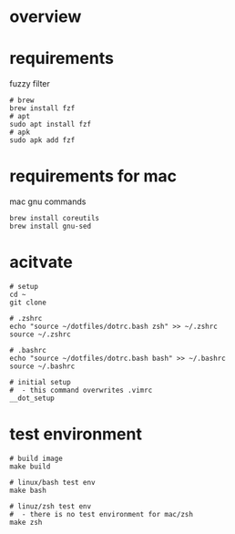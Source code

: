 # overview

# requirements
fuzzy filter
```
# brew
brew install fzf
# apt
sudo apt install fzf
# apk
sudo apk add fzf
```

# requirements for mac
mac gnu commands
```
brew install coreutils
brew install gnu-sed
```

# acitvate
```
# setup
cd ~
git clone

# .zshrc
echo "source ~/dotfiles/dotrc.bash zsh" >> ~/.zshrc
source ~/.zshrc

# .bashrc
echo "source ~/dotfiles/dotrc.bash bash" >> ~/.bashrc
source ~/.bashrc

# initial setup
#  - this command overwrites .vimrc
__dot_setup
```

# test environment

```
# build image
make build

# linux/bash test env
make bash

# linuz/zsh test env
#  - there is no test environment for mac/zsh
make zsh

```
